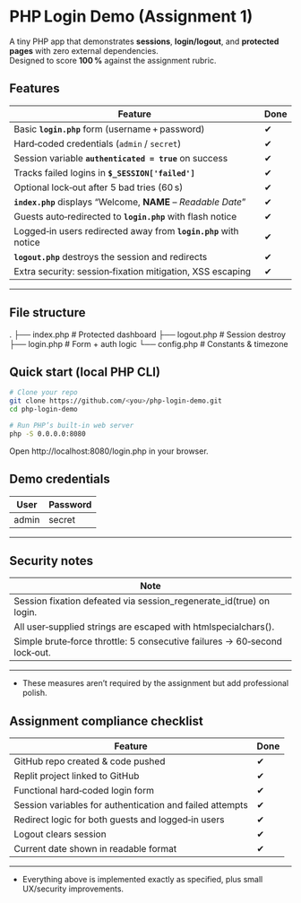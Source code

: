 # PHP Login Demo (Assignment 1)

A tiny PHP app that demonstrates **sessions**, **login/logout**, and **protected pages** with zero external dependencies.  
Designed to score **100 %** against the assignment rubric.

## Features

| Feature | Done |
|---------|------|
| Basic **`login.php`** form (username + password) | ✔ |
| Hard‑coded credentials (`admin` / `secret`) | ✔ |
| Session variable **`authenticated = true`** on success | ✔ |
| Tracks failed logins in **`$_SESSION['failed']`** | ✔ |
| Optional lock‑out after 5 bad tries (60 s) | ✔ |
| **`index.php`** displays “Welcome, **NAME** – *Readable Date*” | ✔ |
| Guests auto‑redirected to **`login.php`** with flash notice | ✔ |
| Logged‑in users redirected away from **`login.php`** with notice | ✔ |
| **`logout.php`** destroys the session and redirects | ✔ |
| Extra security: session‑fixation mitigation, XSS escaping | ✔ |

---

## File structure
.
├── index.php  # Protected dashboard
├── logout.php  # Session destroy
├── login.php  # Form + auth logic
└── config.php  # Constants & timezone

## Quick start (local PHP CLI)
```bash
# Clone your repo
git clone https://github.com/<you>/php-login-demo.git
cd php-login-demo

# Run PHP’s built‑in web server
php -S 0.0.0.0:8080
```

Open http://localhost:8080/login.php in your browser.

## Demo credentials
| User | Password |
|---------|------|
|admin|secret|

---
## Security notes

| Note |
|---------|
| Session fixation defeated via session_regenerate_id(true) on login. |
| All user‑supplied strings are escaped with htmlspecialchars(). |
| Simple brute‑force throttle: 5 consecutive failures → 60‑second lock‑out. |

---
* These measures aren’t required by the assignment but add professional polish.



## Assignment compliance checklist

| Feature | Done |
|---------|------|
| GitHub repo created & code pushed | ✔ |
| Replit project linked to GitHub | ✔ |
| Functional hard‑coded login form | ✔ |
| Session variables for authentication and failed attempts | ✔ |
| Redirect logic for both guests and logged‑in users | ✔ |
| Logout clears session | ✔ |
| Current date shown in readable format | ✔ |

---

* Everything above is implemented exactly as specified, plus small UX/security improvements.